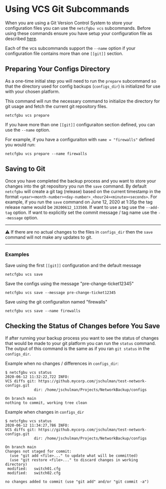 # Using VCS Git Subcommands

When you are using a Git Version Control System to store your configuration files you can use the
`netcfgbu vcs` subcommands.  Before using these commands ensure you have
setup your configuration file as described [here](config-vcs-git.md).

Each of the vcs subcommands support the `--name` option if your configuration
file contains more than one `[[git]]` section.

## Preparing Your Configs Directory

As a one-time initial step you will need to run the `prepare` subcommand so that the
directory used for config backups (`configs_dir`) is initialized for use with your chosen platform.

This command will run the necessary command to initialize the directory for
git usage and fetch the current git repository files.

```shell script
netcfgbu vcs prepare
```

If you have more than one `[[git]]` configuraiton section defined, you can
use the `--name` option.

For example, if you have a configuraiton with `name = "firewalls"` defined you
would run:

```shell script
netcfgbu vcs prepare --name firewalls
```

## Saving to Git

Once you have completed the backup process and you want to store your changes
into the git repository you run the `save` command.  By default `netcfgbu`
will create a git tag (release) based on the current timestamp in the format
`<year><month-number><day-number>_<hour24><minute><seconds>`.  For example, if
you run the `save` command on June 12, 2020 at 1:35p the tag release name would
be `20200612_133500`.  If want to use a tag use the
`--add-tag` option. If want to explicitly set the commit message / tag name use the
`--message` option.

---

:warning: If there are no actual changes to the files in `configs_dir`
then the `save` command will not make any updates to git.

---

### Examples

Save using the first `[[git]]` configuration and the default message

```shell script
netcfgbu vcs save
```

Save the configs using the message "pre-change-ticket12345"

```shell script
netcfgbu vcs save --message pre-change-ticket12345
```

Save using the git configuraiton named "firewalls"

```shell script
netcfgbu vcs save --name firewalls
```

## Checking the Status of Changes before You Save

If after running your backup process you want to see the status of changes that
would be made to your git platform you can run the `status` command. The output of this
command is the same as if you ran `git status` in the `configs_dir`.

Example when no changes / differences in `configs_dir`:

```shell script
$ netcfgbu vcs status
2020-06-12 11:32:22,722 INFO:
VCS diffs git: https://github.mycorp.com/jschulman/test-network-configs.git
             dir: /home/jschulman/Projects/NetworkBackup/configs

On branch main
nothing to commit, working tree clean
```

Example when changes in `configs_dir`

```shell script
$ netcfgbu vcs status
2020-06-12 11:34:27,786 INFO:
VCS diffs git: https://github.mycorp.com/jschulman/test-network-configs.git
             dir: /home/jschulman/Projects/NetworkBackup/configs

On branch main
Changes not staged for commit:
  (use "git add <file>..." to update what will be committed)
  (use "git restore <file>..." to discard changes in working directory)
 modified:   switch01.cfg
 modified:   switch02.cfg

no changes added to commit (use "git add" and/or "git commit -a")
```
